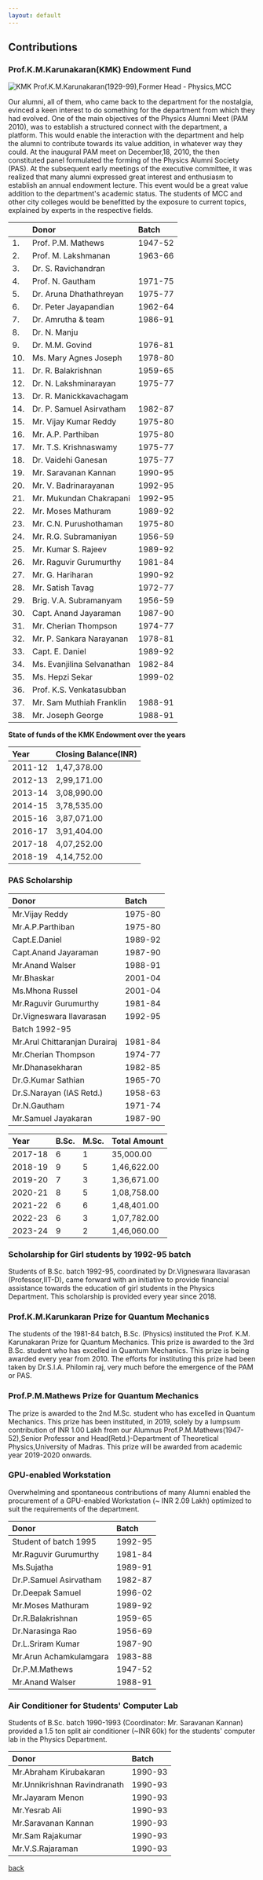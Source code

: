```yaml
---
layout: default
---
```


## Contributions

### Prof.K.M.Karunakaran(KMK) Endowment Fund

![KMK](/assets/img/kmk_1.jpg)
Prof.K.M.Karunakaran(1929-99),Former Head - Physics,MCC

Our alumni, all of them, who came back to the department for the nostalgia, evinced a keen interest to do something for the department from which they had evolved.  One of the main objectives of the Physics Alumni Meet (PAM 2010), was to establish a structured connect with the department, a platform. This would enable the interaction with the department and help the alumni to contribute towards its value addition, in whatever way they could. At the inaugural PAM meet on December,18, 2010, the then constituted panel formulated the forming of the Physics Alumni Society (PAS). At the subsequent early meetings of the executive committee, it was realized that many alumni expressed great interest and enthusiasm to establish an annual endowment lecture. This event would be a great value addition to the department's academic status. The students of MCC and other city colleges would be benefitted by the exposure to current topics, explained by experts in the respective fields.

|   | Donor                        | Batch |
|:--|:-----------------------------|:------|
|1.	| Prof. P.M. Mathews           |1947-52|
|2.	| Prof. M. Lakshmanan          |1963-66|
|3.	| Dr. S. Ravichandran          |       |
|4.	| Prof. N. Gautham             |1971-75|
|5.	| Dr. Aruna Dhathathreyan      |1975-77|
|6.	| Dr. Peter Jayapandian        |1962-64|
|7.	| Dr. Amrutha & team           |1986-91|
|8.	| Dr. N. Manju                 |       |
|9.	| Dr. M.M. Govind              |1976-81|
|10.|	Ms. Mary Agnes Joseph        |1978-80|
|11.|	Dr. R. Balakrishnan          |1959-65|
|12.|	Dr. N. Lakshminarayan        |1975-77|
|13.|	Dr. R. Manickkavachagam      |       |
|14.|	Dr. P. Samuel Asirvatham     |1982-87|
|15.|	Mr. Vijay Kumar Reddy        |1975-80|
|16.|	Mr. A.P. Parthiban           |1975-80|
|17.|	Mr. T.S. Krishnaswamy        |1975-77|
|18.|	Dr. Vaidehi Ganesan          |1975-77|
|19.|	Mr. Saravanan Kannan         |1990-95|
|20.|	Mr. V. Badrinarayanan        |1992-95|
|21.|	Mr. Mukundan Chakrapani      |1992-95|
|22.|	Mr. Moses Mathuram           |1989-92|
|23.|	Mr. C.N. Purushothaman       |1975-80|
|24.|	Mr. R.G. Subramaniyan        |1956-59|
|25.|	Mr. Kumar S. Rajeev          |1989-92|
|26.|	Mr. Raguvir Gurumurthy       |1981-84|
|27.|	Mr. G. Hariharan             |1990-92|
|28.|	Mr. Satish Tavag             |1972-77|
|29.|	Brig. V.A. Subramanyam       |1956-59|
|30.|	Capt. Anand Jayaraman        |1987-90|
|31.|	Mr. Cherian Thompson         |1974-77|
|32.|	Mr. P. Sankara Narayanan     |1978-81|
|33.|	Capt. E. Daniel              |1989-92|
|34.|	Ms. Evanjilina Selvanathan   |1982-84|
|35.|	Ms. Hepzi Sekar              |1999-02|
|36.|	Prof. K.S. Venkatasubban     |       |
|37.|	Mr. Sam Muthiah Franklin     |1988-91|
|38.|	Mr. Joseph George            |1988-91|

**State of funds of the KMK Endowment over the years**

| Year   |Closing Balance(INR)|
|:-------|:-------------------|
| 2011-12|         1,47,378.00|
| 2012-13|         2,99,171.00|
| 2013-14|         3,08,990.00|
| 2014-15|         3,78,535.00|
| 2015-16|         3,87,071.00|
| 2016-17|         3,91,404.00|
| 2017-18|         4,07,252.00|
| 2018-19|         4,14,752.00|     

### PAS Scholarship

| Donor                        | Batch |
|:-----------------------------|:------|
| Mr.Vijay Reddy               |1975-80|
| Mr.A.P.Parthiban             |1975-80|
| Capt.E.Daniel                |1989-92|
| Capt.Anand Jayaraman         |1987-90|
| Mr.Anand Walser              |1988-91|
| Mr.Bhaskar                   |2001-04|
| Ms.Mhona Russel              |2001-04|
| Mr.Raguvir Gurumurthy        |1981-84|
| Dr.Vigneswara Ilavarasan     |1992-95|
| Batch 1992-95                |       |
| Mr.Arul Chittaranjan Durairaj|1981-84|
| Mr.Cherian Thompson          |1974-77|
| Mr.Dhanasekharan             |1982-85|
| Dr.G.Kumar Sathian           |1965-70|
| Dr.S.Narayan (IAS Retd.)     |1958-63|
| Dr.N.Gautham                 |1971-74|
| Mr.Samuel Jayakaran          |1987-90|

| Year  |B.Sc.|M.Sc.|Total Amount|
|:------|:----|:----|:-----------|
|2017-18|    6|    1|   35,000.00|
|2018-19|    9|    5| 1,46,622.00|
|2019-20|    7|    3| 1,36,671.00|
|2020-21|    8|    5| 1,08,758.00|
|2021-22|    6|    6| 1,48,401.00|
|2022-23|    6|    3| 1,07,782.00|
|2023-24|    9|    2| 1,46,060.00|

### Scholarship for Girl students by 1992-95 batch
Students of B.Sc. batch 1992-95, coordinated by Dr.Vigneswara Ilavarasan (Professor,IIT-D), came forward with an initiative to provide financial assistance towards the education of girl students in the Physics Department. This scholarship is provided every year since 2018.

### Prof.K.M.Karunkaran Prize for Quantum Mechanics
The students of the 1981-84 batch, B.Sc. (Physics) instituted the Prof. K.M. Karunakaran Prize for Quantum Mechanics. This prize is awarded to the 3rd B.Sc. student who has excelled in Quantum Mechanics. This prize is being awarded every year from 2010. The efforts for instituting this prize had been taken by Dr.S.I.A. Philomin raj, very much before the emergence of the PAM or PAS.

### Prof.P.M.Mathews Prize for Quantum Mechanics
The prize is awarded to the 2nd M.Sc. student who has excelled in Quantum Mechanics. This prize has been instituted, in 2019, solely by a lumpsum contribution of INR 1.00 Lakh from our Alumnus Prof.P.M.Mathews(1947-52),Senior Professor and Head(Retd.)-Department of Theoretical Physics,University of Madras. This prize will be awarded from academic year 2019-2020 onwards.

### GPU-enabled Workstation
Overwhelming and spontaneous contributions of many Alumni enabled the procurement of a GPU-enabled Workstation (~ INR 2.09 Lakh) optimized to suit the requirements of the department.

| Donor                        | Batch |
|:-----------------------------|:------|
| Student of batch 1995        |1992-95|
| Mr.Raguvir Gurumurthy        |1981-84|
| Ms.Sujatha                   |1989-91|
| Dr.P.Samuel Asirvatham       |1982-87|
| Dr.Deepak Samuel             |1996-02|
| Mr.Moses Mathuram            |1989-92|
| Dr.R.Balakrishnan            |1959-65|
| Dr.Narasinga Rao             |1956-69|
| Dr.L.Sriram Kumar            |1987-90|
| Mr.Arun Achamkulamgara       |1983-88|
| Dr.P.M.Mathews               |1947-52|
| Mr.Anand Walser              |1988-91|


### Air Conditioner for Students' Computer Lab

Students of B.Sc. batch 1990-1993 (Coordinator: Mr. Saravanan Kannan) provided a 1.5 ton split air conditioner (~INR 60k) for the students' computer lab in the Physics Department.

| Donor                        | Batch |
|:-----------------------------|:------|
| Mr.Abraham Kirubakaran       |1990-93|
| Mr.Unnikrishnan Ravindranath |1990-93|
| Mr.Jayaram Menon             |1990-93|
| Mr.Yesrab Ali                |1990-93|
| Mr.Saravanan Kannan          |1990-93|
| Mr.Sam Rajakumar             |1990-93|
| Mr.V.S.Rajaraman             |1990-93|


[back](./)
